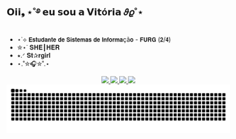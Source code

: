 ## 𝗢𝗶𝗶❟ ⋆˚࿔ 𝗲𝘂 𝘀𝗼𝘂 𝗮 𝗩𝗶𝘁ó𝗿𝗶𝗮 𝜗𝜚˚⋆

- ⋆˙⟡ 𝗘𝘀𝘁𝘂𝗱𝗮𝗻𝘁𝗲 𝗱𝗲 𝗦𝗶𝘀𝘁𝗲𝗺𝗮𝘀 𝗱𝗲 𝗜𝗻𝗳𝗼𝗿𝗺𝗮çã𝗼 - 𝗙𝗨𝗥𝗚 (𝟮/𝟰)
- ✮⋆˙ 𝐒𝐇𝐄┃𝐇𝐄𝐑
- ⭑.ᐟ 𝐒𝐭✰𝐫𝐠𝐢𝐫𝐥
- ⋆.˚✮🎧✮˚.⋆
  
<div align="center">
  <a href="https://instagram.com/baekstarz" target="_blank">
    <img src="https://img.shields.io/badge/-Instagram-%23E4405F?style=for-the-badge&logo=instagram&logoColor=white" target="_blank">
  </a>
  <a href="www.linkedin.com/in/vitóriasardá" target="_blank">
    <img src="https://img.shields.io/badge/LinkedIn-0077B5?style=for-the-badge&logo=linkedin&logoColor=white" target="_blank">
  </a>
  <a href="https://x.com/baekstarz" target="_blank">
    <img src="https://img.shields.io/badge/Twitter-1DA1F2?style=for-the-badge&logo=twitter&logoColor=white" target="_blank">
  </a>
  <a href="SEU_ID_DO_DISCORD" target="_blank">
    <img src="https://img.shields.io/badge/Discord-7289DA?style=for-the-badge&logo=discord&logoColor=white" target="_blank">
  </a>
</div>

<picture align="center">
  <source media="(prefers-color-scheme: dark)" srcset="https://raw.githubusercontent.com/vitoriasarda/vitoriasarda/output/github-contribution-grid-snake-dark.svg">
  <source media="(prefers-color-scheme: light)" srcset="https://raw.githubusercontent.com/vitoriasarda/vitoriasarda/output/github-contribution-grid-snake-dark.svg">
  <img align="center" alt="github contribution grid snake animation" src="https://raw.githubusercontent.com/vitoriasarda/vitoriasarda/output/github-contribution-grid-snake.svg">
</picture>
